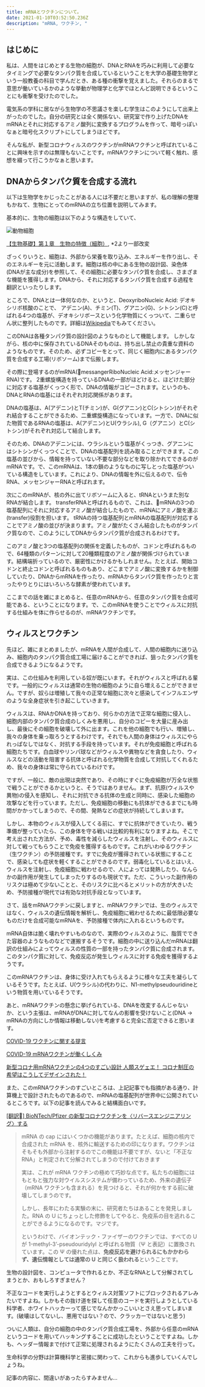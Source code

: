 ```yaml
---
title: mRNAとワクチンについて。
date: 2021-01-10T03:52:50.236Z
description: "mRNA, ワクチン, "
---
```

## はじめに

私は、人間をはじめとする生物の細胞が、DNAとRNAを巧みに利用して必要なタイミングで必要なタンパク質を合成しているということを大学の基礎生物学という一般教養の科目で学んだとき、ある種の衝撃を覚えました。それらのまるで意思が働いているかのような挙動が物理学と化学でほとんど説明できるということにも衝撃を受けたのでした。

電気系の学科に居ながら生物学の不思議さを楽しむ学生はこのようにして出来上がったのでした。自分の研究とは全く関係ない、研究室で作り上げたDNAをmRNAとそれに対応するアミノ酸列に変換するプログラムを作って、暗号っぽいなぁと暗号化スクリプトにしてしまうほどです。

そんな私が、新型コロナウィルスのワクチンがmRNAワクチンと呼ばれていることに興味を示すのは無理もないことです。mRNAワクチンについて軽く触れ、感想を綴って行こうかなぁと思います。

## DNAからタンパク質を合成する流れ

以下は生物学をかじったことがある人には不要だと思いますが、私の理解の整理もかねて、生物にとってのmRNAの立ち位置を説明してみます。

基本的に、生物の細胞は以下のような構造をしていて、

![動物細胞](/images/uploaded/20210110-131439.png "動物細胞")

[【生物基礎】第１章　生物の特徴（細胞）](https://terakoya-seibutsu.hatenablog.com/entry/2016/01/31/%E3%80%90%E7%94%9F%E7%89%A9%E5%9F%BA%E7%A4%8E%E3%80%91%E7%AC%AC%EF%BC%91%E7%AB%A0_%E7%94%9F%E7%89%A9%E3%81%AE%E7%89%B9%E5%BE%B4%EF%BC%88%E7%B4%B0%E8%83%9E%E7%B7%A8%EF%BC%89), *2より一部改変

ざっくりいうと、細胞は、外部から栄養を取り込み、エネルギーを作り出し、そのエネルギーを元に活動します。細胞は核の中にある生物の設計図、染色体(DNAが主な成分)を参照して、その細胞に必要なタンパク質を合成し、さまざまな機能を獲得します。DNAから、それに対応するタンパク質を合成する過程を翻訳といったりします。

ところで、DNAとは一体何なのか、というと、DeoxyriboNucleic Acid: デオキシリボ核酸のことで、
アデニン(A)、チミン(T)、グアニン(G)、シトシン(C)と呼ばれる4つの塩基が、デオキシリボースという化学物質にくっついて、二重らせん状に整列したものです。詳細は[Wikipedia](https://ja.wikipedia.org/wiki/%E3%83%87%E3%82%AA%E3%82%AD%E3%82%B7%E3%83%AA%E3%83%9C%E6%A0%B8%E9%85%B8)でもみてください。

このDNAは各種タンパク質の設計図のようなものとして機能します。
しかしながら、核の中に保存されているDNAそのものは、持ち出し禁止の貴重な資料のようなものです。そのため、必ずコピーをとって、同じく細胞内にあるタンパク質を合成する工場(リボソーム)まで伝搬します。

その際に登場するのがmRNA(messangerRiboNucleic Acid:メッセンジャーRNA)です。
2重螺旋構造を持っているDNAの一部がほどけると、ほどけた部分に対応する塩基がくっつく形で、DNAの情報がコピーされます。というのも、DNAとRNAの塩基にはそれぞれ対応関係があります。

DNAの塩基は、A(アデニン)とT(チミン)が、G(グアニン)とC(シトシン)がそれぞれ結合することができるため、二重螺旋構造になっています。一方で、DNAに似た物質であるRNAの塩基は、A(アデニン)とU(ウラシル), G（グアニン）とC(シトシン)がそれぞれ対応して結合します。

そのため、DNAのアデニンには、ウラシルという塩基がくっつき、グアニンにはシトシンがくっつくことで、DNAの塩基配列を読み取ることができます。この塩基の並びから、情報を持っていない不要な部分などを取り除かれてできるのがmRNAです。で、このmRNAは、1本の鎖のようなものに写しとった塩基がついている構造をしています。これにより、DNAの情報を外に伝えるので、伝令RNA、メッセンジャーRNAと呼ばれます。

次にこのmRNAが、核の外に出てリボソームに入ると、tRNAというまた別なRNAが結合します。
transferRNAと呼ばれるもので、これは、mRNAの3つの塩基配列にそれに対応するアミノ酸が結合したもので、mRNAにアミノ酸を運ぶ(transfer)役割を担います。
tRNAの持つ塩基配列とmRNAの塩基配列が対応することでアミノ酸の並びが決まります。アミノ酸がたくさん結合したものがタンパク質なので、このようにしてDNAからタンパク質が合成されるわけです。

このアミノ酸と3つの塩基配列の関係を定義したものが、コドンと呼ばれるもので、64種類のパターンに対して20種類程度のアミノ酸が関係づけられています。結構端折っているので、厳密性にかけるかもしれません。たとえば、開始コドンと終止コドンと呼ばれるものもあり、どこまでアミノ酸に変換するかを制御していたり、DNAからmRNAを作ったり、mRNAからタンパク質を作ったりと言ったやりとりにはいろいろな酵素が使われています。

ここまでの話を雑にまとめると、任意のmRNAから、任意のタンパク質を合成可能である、ということになります。で、このmRNAを使うことでウィルスに対抗する仕組みを体に作らせるのが、mRNAワクチンです。

## ウィルスとワクチン

先ほど、雑にまとめましたが、mRNAを人間が合成して、人間の細胞内に送り込み、細胞内のタンパク質合成工場に届けることができれば、狙ったタンパク質を合成できるようになるようです。

実は、この仕組みを利用している奴が既にいます。それがウィルスと呼ばれる輩です。一般的にウィルスは通常の生物の細胞のように自ら増えることができません。ですが、奴らは増殖して我々の正常な細胞に次々と感染してインフルエンザのような全身症状を引き起こしていきます。

ウィルスは、RNAかDNAを持っており、何らかの方法で正常な細胞に侵入し、細胞内部のタンパク質合成のしくみを悪用し、自分のコピーを大量に産み出し、最後にその細胞を破壊して外に出ます。これを他の細胞でも行い、増殖し、我々の身体を乗っ取ろうとするわけです。それでも人間の身体はウィルスにやられっぱなしではなく、対抗する手段を持っています。それが免疫細胞と呼ばれる細胞たちです。白血球やリンパ球などがウィルスや異物などを貪食したり、ウィルスなどの活動を阻害する抗体と呼ばれる化学物質を合成して対抗してくれるため、我々の身体は常に守られているわけです。

ですが、一般に、敵の出現は突然であり、その時にすぐに免疫細胞が万全な状態で戦うことができるかというと、そうではありません。まず、抗原(ウィルスや異物)の侵入を感知し、それに対抗できる抗体の生成と同時に、感染した細胞の攻撃などを行っています。ただし、免疫細胞の移動にも抗体ができるまでにも時間がかかってしまうので、その間、発熱などの症状が持続してしまいます。

しかし、本物のウィルスが侵入してくる前に、すでに抗体ができていたり、戦う準備が整っていたら、この身体を守る戦いは比較的有利になりますよね。そこで考え出された方法が、予め、毒性を減らしたウィルスを注射し、そのウィルスに対して戦ってもらうことで免疫を獲得するものです。これがいわゆるワクチン（生ワクチン）の予防接種です。すでに免疫が獲得されている状態にすることで、感染しても症状を軽くすることができるのです。弱毒化しているとはいえ、ウィルスを注射し、免疫細胞に戦わせるので、人によっては発熱したり、なんらかの副作用が発生してしまったりするのも現状です。ただ、こういった副作用のリスクは極めて少ないことと、そのリスクに比べるとメリットの方が大きいため、予防接種が現代では有効な対抗手段となっています。

さて、話をmRNAワクチンに戻しますと、mRNAワクチンでは、生のウィルスではなく、ウィルスの遺伝情報を解析し、免疫細胞に戦わせるために最低限必要なものだけを合成可能なmRNAを、予防接種で体内に入れるというものです。

mRNA自体は脆く壊れやすいものなので、実際のウィルスのように、脂質でできた容器のようなものなどで運搬するそうです。細胞の中に送り込んだmRNAは翻訳の仕組みによってウィルスの性質の一部を持ったタンパク質に合成されます。このタンパク質に対して、免疫反応が発生しウィルスに対する免疫を獲得するようです。

このmRNAワクチンは、身体に受け入れてもらえるように様々な工夫を凝らしているそうです。たとえば、U(ウラシル)の代わりに、N1-methylpseudouridineという物質を用いているそうです。

あと、mRNAワクチンの懸念に挙げられている、DNAを改変するんじゃないか、という主張は、mRNAがDNAに対してなんの影響を受けないこと(DNA -> mRNAの方向にしか情報は移動しない)を考慮すると完全に否定できると思います。

[COVID-19 ワクチンに関する提言](https://www.kansensho.or.jp/uploads/files/guidelines/2012_covid_vaccine.pdf)

[COVID-19 mRNAワクチンが働くしくみ](https://www.snohd.org/ImageRepository/Document?documentId=6074)

[新型コロナ用mRNAワクチンの4つのすごい設計
人類スゲェエ！ コロナ制圧の希望はこうしてデザインされた！](https://jbpress.ismedia.jp/articles/-/63546?page=3)

また、このmRNAワクチンのすごいところは、上記記事でも指摘がある通り、計算機上で設計されたものであるので、mRNAの塩基配列が世界中に公開されているところです。以下の記事を読んでみると結構面白いです。

[\[翻訳\] BioNTech/Pfizer の新型コロナワクチンを〈リバースエンジニアリング〉する](https://note.com/yubais/n/n349ab986da42) 

> mRNA の cap にはいくつかの機能があります。たとえば、細胞の核内で合成された mRNA を、核外に輸送するための印になります。ワクチンはそもそも外部から注射するのでこの機能は不要ですが、ないと「不正なRNA」と判定されて分解されてしまうので付けておきます
>
> 実は、これが mRNA ワクチンの極めて巧妙な点です。私たちの細胞にはもともと強力な対ウイルスシステムが備わっているため、外来の遺伝子（mRNA ワクチンも含まれる）を見つけると、それが何かをする前に破壊してしまうのです。
>
> しかし、長年にわたる実験の末に、研究者たちはあることを発見しました。RNA の U にちょっとした修飾をしてやると、免疫系の目を逃れることができるようになるのです。マジです。
>
> というわけで、バイオンテック・ファイザーのワクチンでは、すべての U が 1-methyl-3’-pseudouridylyl と呼ばれる物質（Ψ と表記）に置換されています。この Ψ の優れた点は、**免疫反応を避けられるにもかかわらず、遺伝情報としては通常の U と同じく扱われる**ということです。

生物の設計図を、コンピュータで作れるとか、不正なRNAとして分解されてしまうとか、おもしろすぎません？

不正なコードを実行しようとするとウィルス対策ソフトにブロックされるアレみたいですよね。しかもその抜け道を探して任意のコードを実行しようとしている科学者、ホワイトハッカーって感じでなんかかっこいいとさえ思ってしまいます。(破壊はしてないし、悪用ではない？ので、クラッカーではないと思う)

ついに人類は、自分の細胞の中のタンパク質合成工場を、外部から任意のmRNAというコードを用いてハッキングすることに成功したということですよね。しかも、ヘッダー情報まで付けて正常に処理されるようにたくさんの工夫を行って。

生命科学の分野は計算機科学と密接に関わって、これからも進歩していくんでしょうね。

記事の内容に、間違いがあったらすみません...